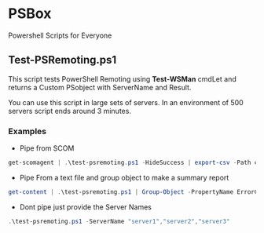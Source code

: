 # PSBox
Powershell Scripts for Everyone
## Test-PSRemoting.ps1
This script tests PowerShell Remoting using **Test-WSMan** cmdLet and returns a Custom PSobject with ServerName and Result.

You can use this script in large sets of servers. In an environment of 500 servers script ends around 3 minutes.
### Examples
+ Pipe from SCOM
```powershell 
get-scomagent | .\test-psremoting.ps1 -HideSuccess | export-csv -Path c:\temp\wsmanresult.csv
````
+ Pipe From a text file and group object to make a summary report 
```powershell
get-content | .\test-psremoting.ps1 | Group-Object -PropertyName ErrorCode
```
+ Dont pipe just provide the Server Names
```powershell
.\test-psremoting.ps1 -ServerName "server1","server2","server3"
```